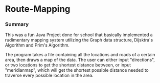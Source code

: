 # Route-Mapping

### Summary

This was a fun Java Project done for school that basically implemented a rudimentary mapping system utilizing the Graph data structure, Dijsktra's Algorithm and Prim's Algorithm. 

The program takes a file containing all the locations and roads of a certain area, then draws a map of the data. The user can either input "directions", or two locations to get the shortest distance between, or input "meridianmap", which will get the shortest possible distance needed to traverse every possible location in the area.





